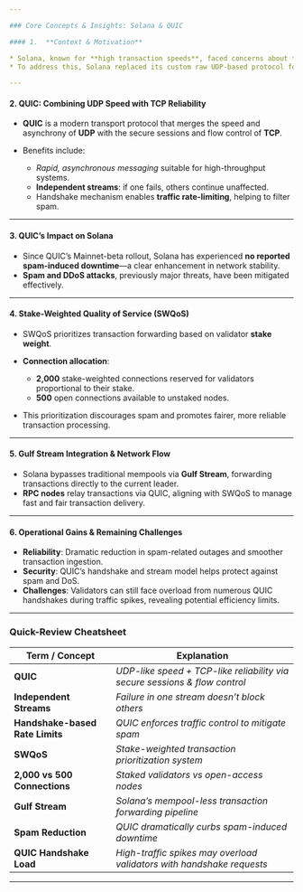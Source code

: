 ```yaml
---

### Core Concepts & Insights: Solana & QUIC

#### 1.  **Context & Motivation**

* Solana, known for **high transaction speeds**, faced concerns about *downtime and spam-related disruptions*.
* To address this, Solana replaced its custom raw UDP-based protocol for transaction ingestion with **QUIC**, marking a significant network upgrade.

---
```


#### 2.  **QUIC: Combining UDP Speed with TCP Reliability**

* **QUIC** is a modern transport protocol that merges the speed and asynchrony of **UDP** with the secure sessions and flow control of **TCP**.
* Benefits include:

  * *Rapid, asynchronous messaging* suitable for high-throughput systems.
  * **Independent streams**: if one fails, others continue unaffected.
  * Handshake mechanism enables **traffic rate-limiting**, helping to filter spam.

---

#### 3.  **QUIC’s Impact on Solana**

* Since QUIC’s Mainnet-beta rollout, Solana has experienced **no reported spam-induced downtime**—a clear enhancement in network stability.
* **Spam and DDoS attacks**, previously major threats, have been mitigated effectively.

---

#### 4.  **Stake-Weighted Quality of Service (SWQoS)**

* SWQoS prioritizes transaction forwarding based on validator **stake weight**.
* **Connection allocation**:

  * **2,000** stake-weighted connections reserved for validators proportional to their stake.
  * **500** open connections available to unstaked nodes.
* This prioritization discourages spam and promotes fairer, more reliable transaction processing.

---

#### 5.  **Gulf Stream Integration & Network Flow**

* Solana bypasses traditional mempools via **Gulf Stream**, forwarding transactions directly to the current leader.
* **RPC nodes** relay transactions via QUIC, aligning with SWQoS to manage fast and fair transaction delivery.

---

#### 6.  **Operational Gains & Remaining Challenges**

* **Reliability**: Dramatic reduction in spam-related outages and smoother transaction ingestion.
* **Security**: QUIC’s handshake and stream model helps protect against spam and DoS.
* **Challenges**: Validators can still face overload from numerous QUIC handshakes during traffic spikes, revealing potential efficiency limits.

---

### Quick-Review Cheatsheet

| Term / Concept                  | Explanation                                                                |
| ------------------------------- | -------------------------------------------------------------------------- |
| **QUIC**                        | *UDP-like speed + TCP-like reliability via secure sessions & flow control* |
| **Independent Streams**         | *Failure in one stream doesn’t block others*                               |
| **Handshake-based Rate Limits** | *QUIC enforces traffic control to mitigate spam*                           |
| **SWQoS**                       | *Stake-weighted transaction prioritization system*                         |
| **2,000 vs 500 Connections**    | *Staked validators vs open-access nodes*                                   |
| **Gulf Stream**                 | *Solana’s mempool-less transaction forwarding pipeline*                    |
| **Spam Reduction**              | *QUIC dramatically curbs spam-induced downtime*                            |
| **QUIC Handshake Load**         | *High-traffic spikes may overload validators with handshake requests*      |

---

